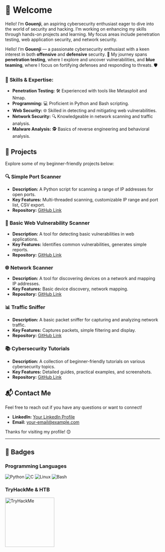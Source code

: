 # 👋 Welcome

Hello! I’m **Gouenji**, an aspiring cybersecurity enthusiast eager to dive into the world of security and hacking. I’m working on enhancing my skills through hands-on projects and learning. My focus areas include penetration testing, web application security, and network security.

Hello! I’m **Gouenji** — a passionate cybersecurity enthusiast with a keen interest in both **offensive** and **defensive** security. 🚀 My journey spans **penetration testing**, where I explore and uncover vulnerabilities, and **blue teaming**, where I focus on fortifying defenses and responding to threats. 🛡️


### 🔧 **Skills & Expertise:**
- **Penetration Testing:** 🛠️ Experienced with tools like Metasploit and Nmap.
- **Programming:** 💻 Proficient in Python and Bash scripting.
- **Web Security:** 🌐 Skilled in detecting and mitigating web vulnerabilities.
- **Network Security:** 🔍 Knowledgeable in network scanning and traffic analysis.
- **Malware Analysis:** 🕵️ Basics of reverse engineering and behavioral analysis.

## 🚀 Projects

Explore some of my beginner-friendly projects below:

### 🔍 **Simple Port Scanner**
- **Description:** A Python script for scanning a range of IP addresses for open ports.
- **Key Features:** Multi-threaded scanning, customizable IP range and port list, CSV export.
- **Repository:** [GitHub Link](https://github.com/[YourUsername]/simple-port-scanner)

### 🔎 **Basic Web Vulnerability Scanner**
- **Description:** A tool for detecting basic vulnerabilities in web applications.
- **Key Features:** Identifies common vulnerabilities, generates simple reports.
- **Repository:** [GitHub Link](https://github.com/[YourUsername]/basic-web-vuln-scanner)

### 🌐 **Network Scanner**
- **Description:** A tool for discovering devices on a network and mapping IP addresses.
- **Key Features:** Basic device discovery, network mapping.
- **Repository:** [GitHub Link](https://github.com/[YourUsername]/network-scanner)

### 📊 **Traffic Sniffer**
- **Description:** A basic packet sniffer for capturing and analyzing network traffic.
- **Key Features:** Captures packets, simple filtering and display.
- **Repository:** [GitHub Link](https://github.com/[YourUsername]/traffic-sniffer)

### 📚 **Cybersecurity Tutorials**
- **Description:** A collection of beginner-friendly tutorials on various cybersecurity topics.
- **Key Features:** Detailed guides, practical examples, and screenshots.
- **Repository:** [GitHub Link](https://github.com/[YourUsername]/cybersecurity-tutorials)

## 📬 Contact Me

Feel free to reach out if you have any questions or want to connect!

- **LinkedIn:** [Your LinkedIn Profile](#)
- **Email:** [your-email@example.com](mailto:your-email@example.com)

Thanks for visiting my profile! 😊

---

## 🎨 Badges

### Programming Languages
![Python](https://img.shields.io/badge/-Python-blue?logo=python&logoColor=white&style=flat-square&labelColor=blue)
![C](https://img.shields.io/badge/-C-blue?logo=c&logoColor=white&style=flat-square&labelColor=blue)
![Linux](https://img.shields.io/badge/-Linux-black?logo=linux&logoColor=white&style=flat-square&labelColor=black)
![Bash](https://img.shields.io/badge/-Bash-black?logo=gnu-bash&logoColor=white&style=flat-square&labelColor=black)

### TryHackMe & HTB
<img src="https://tryhackme-badges.s3.amazonaws.com/wraithxD.png" alt="TryHackMe" width="160"/>
<!--
![HTB](https://img.shields.io/badge/HTB-<YOUR_SCORE>-blue?logo=hack-the-box&logoColor=white)
-->
<!--
### GitHub Language Stats
![Top Languages](https://img.shields.io/github/languages/top/[YourUsername]/[YourRepoName]?style=flat-square) <!-- Replace [YourRepoName] with a repo to display top languages
![Most Used Languages](https://img.shields.io/github/languages/count/[YourUsername]/[YourRepoName]?style=flat-square) <!-- Replace [YourRepoName] with a repo to display language count
-->
